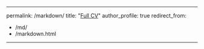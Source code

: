 
---
permalink: /markdown/
title: "[Full CV](https://github.com/gurudayalkumar/gurudayalkumar.github.io/blob/master/files/CV.pdf)"
author_profile: true
redirect_from: 
  - /md/
  - /markdown.html
---


